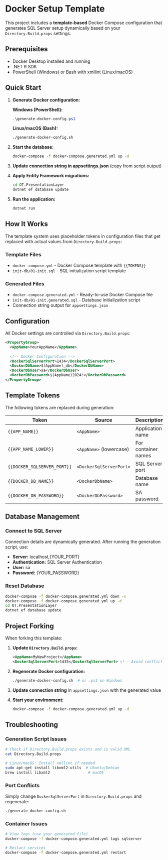 # Docker Setup Template

This project includes a **template-based** Docker Compose configuration that generates SQL Server setup dynamically based on your `Directory.Build.props` settings.

## Prerequisites

- Docker Desktop installed and running
- .NET 9 SDK
- PowerShell (Windows) or Bash with xmllint (Linux/macOS)

## Quick Start

1. **Generate Docker configuration:**
   
   **Windows (PowerShell):**
   ```powershell
   .\generate-docker-config.ps1
   ```
   
   **Linux/macOS (Bash):**
   ```bash
   ./generate-docker-config.sh
   ```

2. **Start the database:**
   ```bash
   docker-compose -f docker-compose.generated.yml up -d
   ```

3. **Update connection string in appsettings.json** (copy from script output)

4. **Apply Entity Framework migrations:**
   ```bash
   cd OT.PresentationLayer
   dotnet ef database update
   ```

5. **Run the application:**
   ```bash
   dotnet run
   ```

## How It Works

The template system uses placeholder tokens in configuration files that get replaced with actual values from `Directory.Build.props`:

### Template Files
- `docker-compose.yml` - Docker Compose template with `{{TOKENS}}`
- `init-db/01-init.sql` - SQL initialization script template

### Generated Files
- `docker-compose.generated.yml` - Ready-to-use Docker Compose file
- `init-db/01-init.generated.sql` - Database initialization script
- Connection string output for `appsettings.json`

## Configuration

All Docker settings are controlled via `Directory.Build.props`:

```xml
<PropertyGroup>
  <AppName>YourAppName</AppName>
  
  <!-- Docker Configuration -->
  <DockerSqlServerPort>1434</DockerSqlServerPort>
  <DockerDbName>$(AppName)_db</DockerDbName>
  <DockerDbUser>sa</DockerDbUser>
  <DockerDbPassword>$(AppName)2024!</DockerDbPassword>
</PropertyGroup>
```

## Template Tokens

The following tokens are replaced during generation:

| Token | Source | Description |
|-------|--------|-------------|
| `{{APP_NAME}}` | `<AppName>` | Application name |
| `{{APP_NAME_LOWER}}` | `<AppName>` (lowercase) | For container names |
| `{{DOCKER_SQLSERVER_PORT}}` | `<DockerSqlServerPort>` | SQL Server port |
| `{{DOCKER_DB_NAME}}` | `<DockerDbName>` | Database name |
| `{{DOCKER_DB_PASSWORD}}` | `<DockerDbPassword>` | SA password |

## Database Management

### Connect to SQL Server
Connection details are dynamically generated. After running the generation script, use:
- **Server:** localhost,{YOUR_PORT}
- **Authentication:** SQL Server Authentication  
- **User:** sa
- **Password:** {YOUR_PASSWORD}

### Reset Database
```bash
docker-compose -f docker-compose.generated.yml down -v
docker-compose -f docker-compose.generated.yml up -d
cd OT.PresentationLayer
dotnet ef database update
```

## Project Forking

When forking this template:

1. **Update `Directory.Build.props`:**
   ```xml
   <AppName>MyNewProject</AppName>
   <DockerSqlServerPort>1435</DockerSqlServerPort> <!-- Avoid conflicts -->
   ```

2. **Regenerate Docker configuration:**
   ```bash
   ./generate-docker-config.sh  # or .ps1 on Windows
   ```

3. **Update connection string** in `appsettings.json` with the generated value

4. **Start your environment:**
   ```bash
   docker-compose -f docker-compose.generated.yml up -d
   ```

## Troubleshooting

### Generation Script Issues
```bash
# Check if Directory.Build.props exists and is valid XML
cat Directory.Build.props

# Linux/macOS: Install xmllint if needed
sudo apt-get install libxml2-utils  # Ubuntu/Debian
brew install libxml2                 # macOS
```

### Port Conflicts
Simply change `DockerSqlServerPort` in `Directory.Build.props` and regenerate:
```bash
./generate-docker-config.sh
```

### Container Issues
```bash
# View logs (use your generated file)
docker-compose -f docker-compose.generated.yml logs sqlserver

# Restart services
docker-compose -f docker-compose.generated.yml restart
```